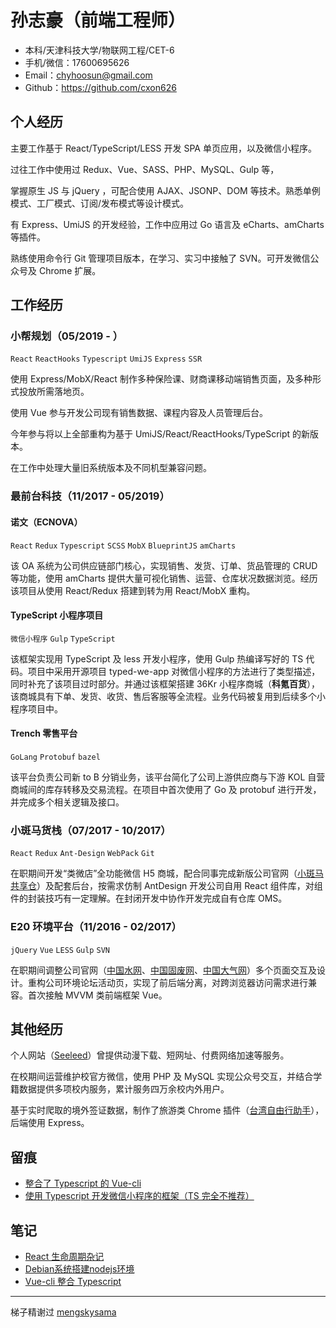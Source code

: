 # 孙志豪（前端工程师）
- 本科/天津科技大学/物联网工程/CET-6
- 手机/微信：17600695626
- Email：chyhoosun@gmail.com
- Github：https://github.com/cxon626

## 个人经历
主要工作基于 React/TypeScript/LESS 开发 SPA 单页应用，以及微信小程序。

过往工作中使用过 Redux、Vue、SASS、PHP、MySQL、Gulp 等，

掌握原生 JS 与 jQuery ，可配合使用 AJAX、JSONP、DOM 等技术。熟悉单例模式、工厂模式、订阅/发布模式等设计模式。

有 Express、UmiJS 的开发经验，工作中应用过 Go 语言及 eCharts、amCharts 等插件。

熟练使用命令行 Git 管理项目版本，在学习、实习中接触了 SVN。可开发微信公众号及 Chrome 扩展。

## 工作经历
### 小帮规划（05/2019 - ）
`React` `ReactHooks` `Typescript` `UmiJS` `Express` `SSR`

使用 Express/MobX/React 制作多种保险课、财商课移动端销售页面，及多种形式投放所需落地页。

使用 Vue 参与开发公司现有销售数据、课程内容及人员管理后台。

今年参与将以上全部重构为基于 UmiJS/React/ReactHooks/TypeScript 的新版本。

在工作中处理大量旧系统版本及不同机型兼容问题。

### 最前台科技（11/2017 - 05/2019）
#### 诺文（ECNOVA）
`React` `Redux` `Typescript` `SCSS` `MobX` `BlueprintJS` `amCharts`

该 OA 系统为公司供应链部门核心，实现销售、发货、订单、货品管理的 CRUD 等功能，使用 amCharts 提供大量可视化销售、运营、仓库状况数据浏览。经历该项目从使用 React/Redux 搭建到转为用 React/MobX 重构。
#### TypeScript 小程序项目
`微信小程序` `Gulp` `TypeScript`

该框架实现用 TypeScript 及 less 开发小程序，使用 Gulp 热编译写好的 TS 代码。项目中采用开源项目 typed-we-app 对微信小程序的方法进行了类型描述，同时补充了该项目过时部分。并通过该框架搭建 36Kr 小程序商城（**科氪百货**），该商城具有下单、发货、收货、售后客服等全流程。业务代码被复用到后续多个小程序项目中。
#### Trench 零售平台
`GoLang` `Protobuf` `bazel`

该平台负责公司新 to B 分销业务，该平台简化了公司上游供应商与下游 KOL 自营商城间的库存转移及交易流程。在项目中首次使用了 Go 及 protobuf 进行开发，并完成多个相关逻辑及接口。

### 小斑马货栈（07/2017 - 10/2017）
`React` `Redux` `Ant-Design` `WebPack` `Git`

在职期间开发“类微店”全功能微信 H5 商城，配合同事完成新版公司官网（[小斑马共享仓](https://oms.xbmhz.com/)）及配套后台，按需求仿制 AntDesign 开发公司自用 React 组件库，对组件的封装技巧有一定理解。在封闭开发中协作开发完成自有仓库 OMS。

### E20 环境平台（11/2016 - 02/2017）
`jQuery` `Vue` `LESS` `Gulp` `SVN`

在职期间调整公司官网（[中国水网](http://www.h2o-china.com/)、[中国固废网](http://www.solidwaste.com.cn/)、[中国大气网](http://www.chndaqi.com/)）多个页面交互及设计。重构公司环境论坛活动页，实现了前后端分离，对跨浏览器访问需求进行兼容。首次接触 MVVM 类前端框架 Vue。

## 其他经历
个人网站（[Seeleed](http://seeleed.com/)）曾提供动漫下载、短网址、付费网络加速等服务。

在校期间运营维护校官方微信，使用 PHP 及 MySQL 实现公众号交互，并结合学籍数据提供多项校内服务，累计服务四万余校内外用户。

基于实时爬取的境外签证数据，制作了旅游类 Chrome 插件（[台湾自由行助手](https://chrome.google.com/webstore/detail/台灣自由行助手-taiwan-visa-data/fcgmbjlkgbljgcbkaambjfmpobbkannn)），后端使用 Express。


## 留痕
- [整合了 Typescript 的 Vue-cli](https://github.com/cxon626/Vue-Demos)
- [使用 Typescript 开发微信小程序的框架（TS 完全不推荐）](https://github.com/cxon626/CX-Wet)

## 笔记
- [React 生命周期杂记](https://www.jianshu.com/p/9f0a6e433edd) 
- [Debian系统搭建nodejs环境](https://www.jianshu.com/p/a3815b96cc90)
- [Vue-cli 整合 Typescript](https://www.jianshu.com/p/395c3cee981b)

---
梯子精谢过 [mengskysama](https://github.com/mengskysama)
